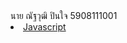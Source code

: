 
<title>Bom</title>
นาย ณัฐวุฒิ ปินใจ
5908111001
<li><a href="http://www.thaiall.com/java">Javascript</a></li>


